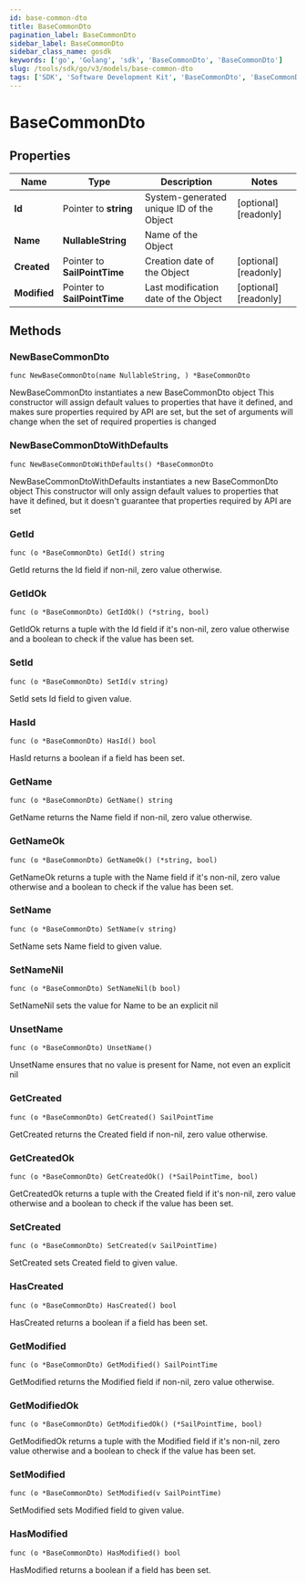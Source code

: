 ```yaml
---
id: base-common-dto
title: BaseCommonDto
pagination_label: BaseCommonDto
sidebar_label: BaseCommonDto
sidebar_class_name: gosdk
keywords: ['go', 'Golang', 'sdk', 'BaseCommonDto', 'BaseCommonDto']
slug: /tools/sdk/go/v3/models/base-common-dto
tags: ['SDK', 'Software Development Kit', 'BaseCommonDto', 'BaseCommonDto']
---
```


# BaseCommonDto

## Properties

| Name | Type | Description | Notes |
| --- | --- | --- | --- |
| **Id** | Pointer to **string** | System-generated unique ID of the Object | [optional] [readonly] |
| **Name** | **NullableString** | Name of the Object |
| **Created** | Pointer to **SailPointTime** | Creation date of the Object | [optional] [readonly] |
| **Modified** | Pointer to **SailPointTime** | Last modification date of the Object | [optional] [readonly] |

## Methods

### NewBaseCommonDto

`func NewBaseCommonDto(name NullableString, ) *BaseCommonDto`

NewBaseCommonDto instantiates a new BaseCommonDto object This constructor will assign default values to properties that have it defined, and makes sure properties required by API are set, but the set of arguments will change when the set of required properties is changed

### NewBaseCommonDtoWithDefaults

`func NewBaseCommonDtoWithDefaults() *BaseCommonDto`

NewBaseCommonDtoWithDefaults instantiates a new BaseCommonDto object This constructor will only assign default values to properties that have it defined, but it doesn't guarantee that properties required by API are set

### GetId

`func (o *BaseCommonDto) GetId() string`

GetId returns the Id field if non-nil, zero value otherwise.

### GetIdOk

`func (o *BaseCommonDto) GetIdOk() (*string, bool)`

GetIdOk returns a tuple with the Id field if it's non-nil, zero value otherwise and a boolean to check if the value has been set.

### SetId

`func (o *BaseCommonDto) SetId(v string)`

SetId sets Id field to given value.

### HasId

`func (o *BaseCommonDto) HasId() bool`

HasId returns a boolean if a field has been set.

### GetName

`func (o *BaseCommonDto) GetName() string`

GetName returns the Name field if non-nil, zero value otherwise.

### GetNameOk

`func (o *BaseCommonDto) GetNameOk() (*string, bool)`

GetNameOk returns a tuple with the Name field if it's non-nil, zero value otherwise and a boolean to check if the value has been set.

### SetName

`func (o *BaseCommonDto) SetName(v string)`

SetName sets Name field to given value.

### SetNameNil

`func (o *BaseCommonDto) SetNameNil(b bool)`

SetNameNil sets the value for Name to be an explicit nil

### UnsetName

`func (o *BaseCommonDto) UnsetName()`

UnsetName ensures that no value is present for Name, not even an explicit nil

### GetCreated

`func (o *BaseCommonDto) GetCreated() SailPointTime`

GetCreated returns the Created field if non-nil, zero value otherwise.

### GetCreatedOk

`func (o *BaseCommonDto) GetCreatedOk() (*SailPointTime, bool)`

GetCreatedOk returns a tuple with the Created field if it's non-nil, zero value otherwise and a boolean to check if the value has been set.

### SetCreated

`func (o *BaseCommonDto) SetCreated(v SailPointTime)`

SetCreated sets Created field to given value.

### HasCreated

`func (o *BaseCommonDto) HasCreated() bool`

HasCreated returns a boolean if a field has been set.

### GetModified

`func (o *BaseCommonDto) GetModified() SailPointTime`

GetModified returns the Modified field if non-nil, zero value otherwise.

### GetModifiedOk

`func (o *BaseCommonDto) GetModifiedOk() (*SailPointTime, bool)`

GetModifiedOk returns a tuple with the Modified field if it's non-nil, zero value otherwise and a boolean to check if the value has been set.

### SetModified

`func (o *BaseCommonDto) SetModified(v SailPointTime)`

SetModified sets Modified field to given value.

### HasModified

`func (o *BaseCommonDto) HasModified() bool`

HasModified returns a boolean if a field has been set.
